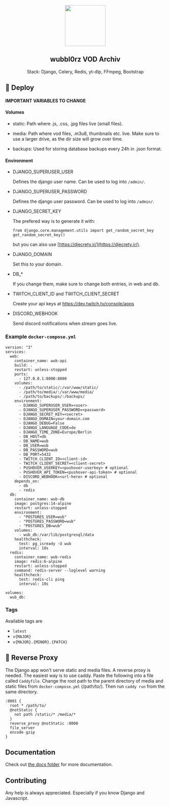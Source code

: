 <div align="center" width="100%">
    <img src="https://archiv.wubbl0rz.tv/favicon.ico" width="128"/>
</div>

<div align="center" width="100%">
    <h2>wubbl0rz VOD Archiv</h2>
    <p>Stack: Django, Celery, Redis, yt-dlp, FFmpeg, Bootstrap</p>
</div>

## 🐳 Deploy

#### IMPORTANT VARIABLES TO CHANGE

#### Volumes

* static: Path where .js, .css, .jpg files live (small files).

* media: Path where vod files, .m3u8, thumbnails etc. live. Make sure to use a larger drive, as the dir size will grow over time.

* backups: Used for storing database backups every 24h in .json format.

#### Environment

* DJANGO_SUPERUSER_USER

  Defines the django user name. Can be used to log into `/admin/`.

* DJANGO_SUPERUSER_PASSWORD

  Defines the django user password. Can be used to log into `/admin/`.

* DJANGO_SECRET_KEY

  The prefered way is to generate it with:

  ```
  from django.core.management.utils import get_random_secret_key
  get_random_secret_key()
  ```

  but you can also use [https://djecrety.ir/](https://djecrety.ir/).

* DJANGO_DOMAIN

  Set this to your domain.

* DB_*

  If you change them, make sure to change both entries, in web and db.

* TWITCH_CLIENT_ID and TWITCH_CLIENT_SECRET

  Create your api keys at https://dev.twitch.tv/console/apps

* DISCORD_WEBHOOK

  Send discord notifications when stream goes live.


### Example `docker-compose.yml`

```
version: "3"
services:
  web:
    container_name: wub-api
    build: .
    restart: unless-stopped
    ports:
      - 127.0.0.1:8000:8000
    volumes:
      - /path/to/static/:/var/www/static/
      - /path/to/media/:/var/www/media/
      - /path/to/backups/:/backups/
    environment:
      - DJANGO_SUPERUSER_USER=<user>
      - DJANGO_SUPERUSER_PASSWORD=<password>
      - DJANGO_SECRET_KEY=<secret>
      - DJANGO_DOMAIN=your-domain.com
      - DJANGO_DEBUG=False
      - DJANGO_LANGUAGE_CODE=de
      - DJANGO_TIME_ZONE=Europe/Berlin
      - DB_HOST=db
      - DB_NAME=wub
      - DB_USER=wub
      - DB_PASSWORD=wub
      - DB_PORT=5432
      - TWITCH_CLIENT_ID=<client-id>
      - TWITCH_CLIENT_SECRET=<client-secret>
      - PUSHOVER_USERKEY=<pushover-userkey> # optional
      - PUSHOVER_API_TOKEN=<pushover-api-token> # optional
      - DISCORD_WEBHOOK=<url-here> # optional
    depends_on:
      - db
      - redis
  db:
    container_name: wub-db
    image: postgres:14-alpine
    restart: unless-stopped
    environment:
      - "POSTGRES_USER=wub"
      - "POSTGRES_PASSWORD=wub"
      - "POSTGRES_DB=wub"
    volumes:
      - wub_db:/var/lib/postgresql/data
    healthcheck:
      test: pg_isready -U wub
      interval: 10s
  redis:
    container_name: wub-redis
    image: redis:6-alpine
    restart: unless-stopped
    command: redis-server --loglevel warning
    healthcheck:
      test: redis-cli ping
      interval: 10s

volumes:
  wub_db:
```

### Tags

Available tags are

* `latest`
* `v{MAJOR}`
* `v{MAJOR}.{MINOR}.{PATCH}`

## 🚪 Reverse Proxy

The Django app won't serve static and media files. A reverse proxy is needed. The easiest way is to use caddy. Paste the following into a file called `Caddyfile`. Change the root path to the parent directory of media and static files from `docker-compose.yml` (/path/to/). Then run `caddy run` from the same directory.

```
:8001 {
  root * /path/to/
  @notStatic {
    not path /static/* /media/*
  }
  reverse_proxy @notStatic :8000
  file_server
  encode gzip
}
```

## Documentation

Check out [the docs folder](https://github.com/AgileProggers/archiv-backend/blob/master/docs/api.md) for more documentation.

## Contributing

Any help is always appreciated. Especially if you know Django and Javascript.
